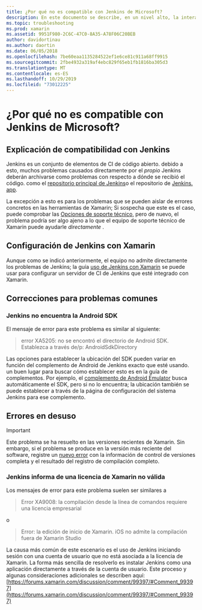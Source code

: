 ```yaml
---
title: ¿Por qué no es compatible con Jenkins de Microsoft?
description: En este documento se describe, en un nivel alto, la interacción de Xamarin con el sistema de CI de Jenkins. También se describen algunos problemas comunes que surgen al trabajar con Jenkins.
ms.topic: troubleshooting
ms.prod: xamarin
ms.assetid: 9951F980-2C6C-47C0-8A35-A78F06C20BEB
author: davidortinau
ms.author: daortin
ms.date: 06/05/2018
ms.openlocfilehash: 7be60eaa1135284522ef1e6ce81c911a68ff9915
ms.sourcegitcommit: 2fbe4932a319af4ebc829f65eb1fb1816ba305d3
ms.translationtype: MT
ms.contentlocale: es-ES
ms.lasthandoff: 10/29/2019
ms.locfileid: "73012225"
---
```

# <a name="why-isnt-jenkins-supported-by-microsoft"></a>¿Por qué no es compatible con Jenkins de Microsoft?

## <a name="jenkins-support-explanation"></a>Explicación de compatibilidad con Jenkins

Jenkins es un conjunto de elementos de CI de código abierto. debido a esto, muchos problemas causados directamente por el *propio* Jenkins deberán archivarse como problemas con respecto a dónde se recibió el código. como el [repositorio principal de Jenkins](https://github.com/jenkinsci/jenkins)o el repositorio de [Jenkins. app](https://github.com/stisti/jenkins-app).

La excepción a esto es para los problemas que se pueden aislar de errores concretos en las herramientas de Xamarin; Si sospecha que este es el caso, puede comprobar las [Opciones de soporte técnico](~/cross-platform/troubleshooting/support-options.md), pero de nuevo, el problema podría ser algo ajeno a lo que el equipo de soporte técnico de Xamarin puede ayudarle *directamente* .

## <a name="setup-jenkins-with-xamarin"></a>Configuración de Jenkins con Xamarin

Aunque como se indicó anteriormente, el equipo no admite directamente los problemas de Jenkins; la guía [uso de Jenkins con Xamarin](~/tools/ci/jenkins-walkthrough.md) se puede usar para configurar un servidor de CI de Jenkins que esté integrado con Xamarin. 

## <a name="fixes-for-common-issues"></a>Correcciones para problemas comunes

### <a name="jenkins-is-unable-to-find-the-android-sdk"></a>Jenkins no encuentra la Android SDK

El mensaje de error para este problema es similar al siguiente:

> error XA5205: no se encontró el directorio de Android SDK. Establezca a través de/p: AndroidSdkDirectory

Las opciones para establecer la ubicación del SDK pueden variar en función del complemento de Android de Jenkins exacto que esté usando. un buen lugar para buscar cómo establecer esto es en la guía de complementos. Por ejemplo, el [complemento de Android Emulator](https://wiki.jenkins-ci.org/display/JENKINS/Android+Emulator+Plugin#AndroidEmulatorPlugin-Systemconfiguration) busca automáticamente el SDK, pero si no lo encuentra; la ubicación también se puede establecer a través de la página de configuración del sistema Jenkins para ese complemento. 

## <a name="deprecated-errors"></a>Errores en desuso

> [!IMPORTANT]
> Este problema se ha resuelto en las versiones recientes de Xamarin. Sin embargo, si el problema se produce en la versión más reciente del software, registre un [nuevo error](~/cross-platform/troubleshooting/questions/howto-file-bug.md) con la información de control de versiones completa y el resultado del registro de compilación completo.

### <a name="jenkins-reports-an-invalid-xamarin-license"></a>Jenkins informa de una licencia de Xamarin no válida
Los mensajes de error para este problema suelen ser similares a

> Error XA9008: la compilación desde la línea de comandos requiere una licencia empresarial

o

> Error: la edición de inicio de Xamarin. iOS no admite la compilación fuera de Xamarin Studio 

La causa más común de este escenario es el uso de Jenkins iniciando sesión con una cuenta de usuario que no está asociada a la licencia de Xamarin. La forma más sencilla de resolverlo es instalar Jenkins como una aplicación directamente a través de la cuenta de usuario. Este proceso y algunas consideraciones adicionales se describen aquí: [https://forums.xamarin.com/discussion/comment/99397/#Comment_99397](https://forums.xamarin.com/discussion/comment/99397/#Comment_99397)
